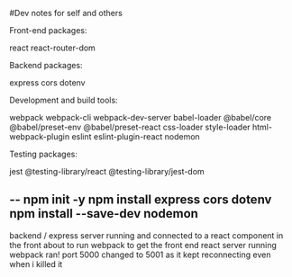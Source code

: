 #Dev notes for self and others

Front-end packages:

react
react-router-dom

Backend packages:

express
cors
dotenv

Development and build tools:

webpack
webpack-cli
webpack-dev-server
babel-loader
@babel/core
@babel/preset-env
@babel/preset-react
css-loader
style-loader
html-webpack-plugin
eslint
eslint-plugin-react
nodemon

Testing packages:

jest
@testing-library/react
@testing-library/jest-dom

--
npm init -y
npm install express cors dotenv
npm install --save-dev nodemon
--
backend / express server running and connected to a react component in the front
about to run webpack to get the front end react server running
webpack ran! port 5000 changed to 5001 as it kept reconnecting even when i killed it
